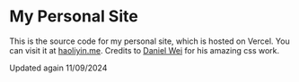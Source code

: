 # My Personal Site

This is the source code for my personal site, which is hosted on Vercel. You can visit it at [haoliyin.me](https://www.haoliyin.me/). Credits to [Daniel Wei](https://github.com/epicdragon44) for his amazing css work.

Updated again 11/09/2024
